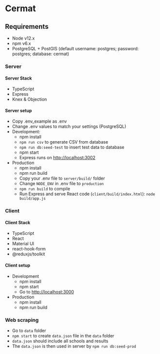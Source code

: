 # Cermat

## Requirements

* Node v12.x
* npm v6.x
* PostgreSQL + PostGIS (default username: postgres; password: postgres; database: cermat)

### Server

#### Server Stack

* TypeScript
* Express
* Knex & Objection

#### Server setup

* Copy .env_example as .env
* Change .env values to match your settings (PostgreSQL)
* Development:
  * npm install
  * `npm run csv` to generate CSV from database
  * `npm run db:seed-test` to insert test data to database
  * npm start
  * Express runs on <http://localhost:3002>
* Production
  * npm install
  * npm run build
  * Copy your .env file to `server/build/` folder
  * Change `NODE_ENV` in .env file to `production`
  * `npm run build` to compile
  * Run Express and serve React code (`client/build/index.html`): `node build/app.js`

### Client

#### Client Stack

* TypeScript
* React
* Material UI
* react-hook-form
* @reduxjs/toolkit

#### Client setup

* Development
  * npm install
  * npm start
  * Go to <http://localhost:3000>
* Production
  * npm install
  * npm run build

### Web scraping

* Go to `data` folder
* `npm start` to create `data.json` file in the `data` folder
* `data.json` should include all schools and results
* The `data.json` is then used in server by `npm run db:seed-prod`
